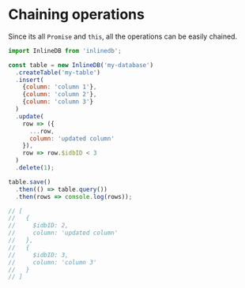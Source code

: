 # Chaining operations

Since its all `Promise` and `this`, all the operations can be easily chained.

```js
import InlineDB from 'inlinedb';

const table = new InlineDB('my-database')
  .createTable('my-table')
  .insert(
    {column: 'column 1'},
    {column: 'column 2'},
    {column: 'column 3'}
  )
  .update(
    row => ({
      ...row,
      column: 'updated column'
    }),
    row => row.$idbID < 3
  )
  .delete(1);

table.save()
  .then(() => table.query())
  .then(rows => console.log(rows));

// [
//   {
//     $idbID: 2,
//     column: 'updated column'
//   },
//   {
//     $idbID: 3,
//     column: 'column 3'
//   }
// ]
```
